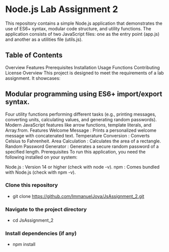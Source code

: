 # Node.js Lab Assignment 2
 This repository contains a simple Node.js application that demonstrates the use of ES6+ syntax, modular code structure, and utility functions. The application consists of two JavaScript files: one as the entry point (app.js) and another as a utilities file (utils.js).

## Table of Contents
   Overview
   Features
   Prerequisites
   Installation
   Usage
   Functions
   Contributing
   License
   Overview
   This project is designed to meet the requirements of a lab assignment. It showcases:
   
## Modular programming using ES6+ import/export syntax.
   Four utility functions performing different tasks (e.g., printing messages, converting units, calculating values, and generating random passwords).
   Modern JavaScript features like arrow functions, template literals, and Array.from.
   Features
   Welcome Message : Prints a personalized welcome message with concatenated text.
   Temperature Conversion : Converts Celsius to Fahrenheit.
   Area Calculation : Calculates the area of a rectangle.
   Random Password Generator : Generates a secure random password of a specified length.
   Prerequisites
   To run this application, you need the following installed on your system:
   
Node.js : Version 14 or higher (check with node -v).
npm : Comes bundled with Node.js (check with npm -v).

### Clone this repository
- git clone https://github.com/ImmanuelJoya/JsAssignment_2.git

### Navigate to the project directory
- cd JsAssignment_2

### Install dependencies (if any)
- npm install
